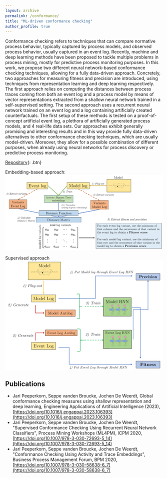 ```yaml
---
layout: archive
permalink: /conformance/
title: "ML-driven conformance checking"
author_profile: true
---
```


Conformance checking refers to techniques that can compare normative process behavior, typically captured by process models, and observed process behavior, usually captured in an event log. Recently, machine and deep learning methods have been proposed to tackle multiple problems in process mining, mostly for predictive process monitoring purposes. In this work, we propose two different neural network-based conformance checking techniques, allowing for a fully data-driven approach. Concretely, two approaches for measuring fitness and precision are introduced, using techniques from representation learning and deep learning respectively. The first approach relies on computing the distances between process traces coming from both an event log and a process model by means of vector representations extracted from a shallow neural network trained in a self-supervised setting. The second approach uses a recurrent neural network trained on an event log and a log containing artificially created counterfactuals. The first setup of these methods is tested on a proof-of-concept artificial event log, a plethora of artificially generated process models, and 4 real-life data sets. Our approaches exhibit generally promising and interesting results and in this way provide fully data-driven alternatives to other conformance checking techniques, which are usually model-driven. Moreover, they allow for a possible combination of different purposes, when already using neural networks for process discovery or predictive process monitoring.

[Repository](https://github.com/jaripeeperkorn/ML_Conformance){: .btn}

Embedding-based approach:
![](/images/emb_conf.PNG)

Supervised approach
![](/images/RNN_conf.PNG)

## Publications

* Jari Peeperkorn, Seppe vanden Broucke, Jochen De Weerdt, Global conformance checking measures using shallow representation and deep learning, Engineering Applications of Artificial Intelligence (2023), [https://doi.org/10.1016/j.engappai.2023.106393](https://doi.org/10.1016/j.engappai.2023.106393)
* Jari Peeperkorn, Seppe vanden Broucke, Jochen De Weerdt, "Supervised Conformance Checking Using Recurrent Neural Network Classifiers", Process Mining Workshops (ML4PM), ICPM 2020, [https://doi.org/10.1007/978-3-030-72693-5_14](https://doi.org/10.1007/978-3-030-72693-5_14)
* Jari Peeperkorn, Seppe vanden Broucke, Jochen De Weerdt, "Conformance Checking Using Activity and Trace Embeddings", Business Process Management Forum, BPM 2020, [https://doi.org/10.1007/978-3-030-58638-6_7](https://doi.org/10.1007/978-3-030-58638-6_7)
